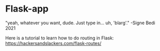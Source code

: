 # Flask-app
"yeah, whatever you want, dude. Just type in... uh, 'blarg'."   -Signe Bedi 2021


Here is a tutorial to learn how to do routing in Flask: https://hackersandslackers.com/flask-routes/
